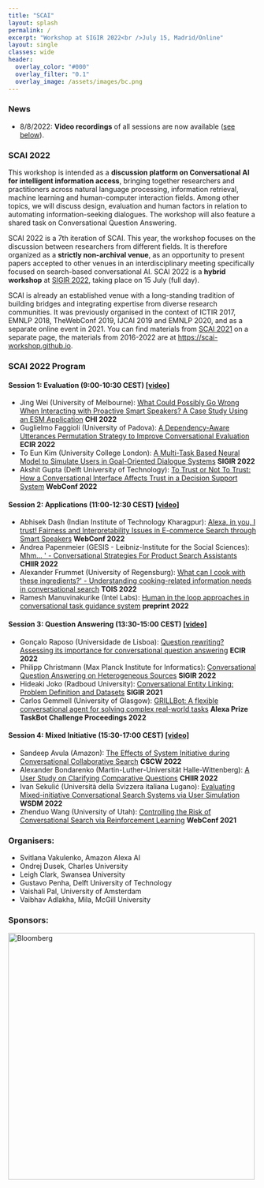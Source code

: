 ```yaml
---
title: "SCAI"
layout: splash
permalink: /
excerpt: "Workshop at SIGIR 2022<br />July 15, Madrid/Online"
layout: single
classes: wide
header:
  overlay_color: "#000"
  overlay_filter: "0.1"
  overlay_image: /assets/images/bc.png
---
```


### News

* 8/8/2022: **Video recordings** of all sessions are now available ([see below](#scai-2022-program)).

### SCAI 2022

This workshop is intended as a **discussion platform on Conversational AI for intelligent information access**, bringing together researchers and practitioners across natural language processing, information retrieval, machine learning and human-computer interaction fields. Among other topics, we will discuss design, evaluation and human factors in relation to automating information-seeking dialogues. The workshop will also feature a shared task on Conversational Question Answering.

SCAI 2022 is a 7th iteration of SCAI. This year, the workshop focuses on the discussion between researchers from different fields. It is therefore organized as a **strictly non-archival venue**, as an opportunity to present papers accepted to other venues in an interdisciplinary meeting specifically focused on search-based conversational AI. SCAI 2022 is a **hybrid workshop** at [SIGIR 2022](https://sigir.org/sigir2022/), taking place on 15 July (full day).

SCAI is already an established venue with a long-standing tradition of building bridges and integrating expertise from diverse research communities. It was previously organised in the context of ICTIR 2017, EMNLP 2018, TheWebConf 2019, IJCAI 2019 and EMNLP 2020, and as a separate online event in 2021. You can find materials from [SCAI 2021](2021/) on a separate page, the materials from 2016-2022 are at <https://scai-workshop.github.io>.

### SCAI 2022 Program


#### Session 1: Evaluation (9:00-10:30 CEST) [[video]](https://youtu.be/bBkPByrt3Cg)


* Jing Wei (University of Melbourne): [What Could Possibly Go Wrong When Interacting with Proactive Smart Speakers? A Case Study Using an ESM Application](https://doi.org/10.1145/3491102.3517432) **CHI 2022**
* Guglielmo Faggioli (University of Padova): [A Dependency-Aware Utterances Permutation Strategy to Improve Conversational Evaluation](https://doi.org/10.1007/978-3-030-99736-6_13) **ECIR 2022**
* To Eun Kim (University College London): [A Multi-Task Based Neural Model to Simulate Users in Goal-Oriented Dialogue Systems](https://doi.org/10.1145/3477495.3531814) **SIGIR 2022**
* Akshit Gupta (Delft University of Technology): [To Trust or Not To Trust: How a Conversational Interface Affects Trust in a Decision Support System](https://doi.org/10.1145/3485447.3512248) **WebConf 2022**

#### Session 2: Applications (11:00-12:30 CEST) [[video]](https://youtu.be/EkyOWVDq9Mg)

* Abhisek Dash (Indian Institute of Technology Kharagpur): [Alexa, in you, I trust! Fairness and Interpretability Issues in E-commerce Search through Smart Speakers](https://arxiv.org/abs/2202.03934) **WebConf 2022**
* Andrea Papenmeier (GESIS - Leibniz-Institute for the Social Sciences): [Mhm... ' - Conversational Strategies For Product Search Assistants](https://doi.org/10.1145/3498366.3505809) **CHIIR 2022**
* Alexander Frummet (University of Regensburg): [What can I cook with these ingredients?' - Understanding cooking-related information needs in conversational search](https://arxiv.org/abs/2112.04788) **TOIS 2022**
* Ramesh Manuvinakurike (Intel Labs): [Human in the loop approaches in conversational task guidance system](https://drive.google.com/file/d/1W2AVCdIFAf2rwugZquDFJ6-kTcyX_mFS/view?usp=sharing) **preprint 2022**

 
#### Session 3: Question Answering (13:30-15:00 CEST) [[video]](https://youtu.be/6-loOanOPyI)

* Gonçalo Raposo (Universidade de Lisboa): [Question rewriting? Assessing its importance for conversational question answering](https://arxiv.org/abs/2201.09146) **ECIR 2022**
* Philipp Christmann (Max Planck Institute for Informatics): [Conversational Question Answering on Heterogeneous Sources](https://arxiv.org/abs/2204.11677) **SIGIR 2022**
* Hideaki Joko (Radboud University): [Conversational Entity Linking: Problem Definition and Datasets](https://arxiv.org/abs/2105.04903) **SIGIR 2021**
* Carlos Gemmell (University of Glasgow): [GRILLBot: A flexible conversational agent for solving complex real-world tasks](https://assets.amazon.science/0c/2c/f214256a43bba8d97ade42c56be0/grillbot-a-flexible-conversational-agent-for-solving-complex-real-world-tasks.pdf) **Alexa Prize TaskBot Challenge Proceedings 2022**

#### Session 4: Mixed Initiative (15:30-17:00 CEST) [[video]](https://youtu.be/tYyXZBEzqzI)

* Sandeep Avula (Amazon): [The Effects of System Initiative during Conversational Collaborative Search](https://arxiv.org/abs/2202.09728) **CSCW 2022**
* Alexander Bondarenko (Martin-Luther-Universität Halle-Wittenberg): [A User Study on Clarifying Comparative Questions](https://doi.org/10.1145/3498366.3505832) **CHIIR 2022**
* Ivan Sekulić (Università della Svizzera italiana Lugano): [Evaluating Mixed-initiative Conversational Search Systems via User Simulation](https://arxiv.org/abs/2204.08046) **WSDM 2022**
* Zhenduo Wang (University of Utah): [Controlling the Risk of Conversational Search via Reinforcement Learning](https://doi.org/10.1145/3442381.3449893) **WebConf 2021**
 

<!--
### Submission

#### Topics of interest

We invite presentations of **papers that were previously accepted** to conferences or journals within the last 2 years, and are relevant to the following topics:

* **Design**: theoretical understanding and empirical analysis of information-seeking dialogues, properties of a mixed-initiative interaction, modeling conversational contexts, relation to concurrent research in dialogue systems and conversational user interfaces 
* **Evaluation**: evaluation of conversational search systems including user studies, question answering and summarization metrics, Wizard-of-Oz experiments, user simulation for dialogues, measuring learning outcomes of an information-seeking dialogue, dialogue analysis, faithfulness and provenance of the dialogue responses
* **Applications**: information-seeking dialogues for personalised education, healthcare, entertainment and knowledge-intensive work

#### How to submit

The submission involves either a link to the published paper version, or a PDF if the paper isn’t online yet or is not open-access. The workshop organizers will select papers for presentation mainly based on their relevance to the workshop topic.

**Apply to present** your work at SCAI’22 (or nominate someone else’s work) by **[filling out this on-line form](https://forms.gle/vmG5gTWhnoHvw5TL8 )**. 

#### Important Dates

* Application deadline: **June 10, 2022** (AoE)
* Author notification: June 17, 2022
-->

### Organisers:

* Svitlana Vakulenko, Amazon Alexa AI
* Ondrej Dusek, Charles University
* Leigh Clark, Swansea University
* Gustavo Penha, Delft University of Technology
* Vaishali Pal, University of Amsterdam
* Vaibhav Adlakha, Mila, McGill University

### Sponsors:

<a href="https://www.bloomberg.com/"><img src="/assets/images/bloomberg.png" alt="Bloomberg" width="500"/></a>
<br />

